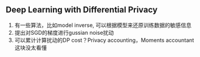 ## Deep Learning with Differential Privacy
1. 有一些算法，比如model inverse, 可以根据模型来还原训练数据的敏感信息
2. 提出对SGD的梯度进行gussian noise扰动
3. 可以累计计算扰动的DP cost？Privacy accounting，Moments accountant这块没太看懂